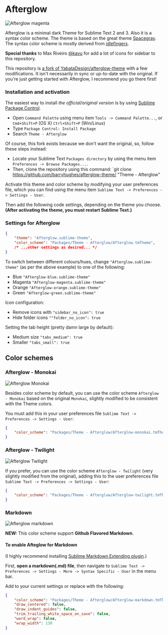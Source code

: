 # Afterglow

![Afterglow magenta](Screenshots/Afterglow-magenta.png)

Afterglow is a minimal dark Theme for Sublime Text 2 and 3. Also it is a syntax color scheme. The theme is based on the great theme [Spacegray](https://github.com/kkga/spacegray). The syntax color scheme is mostly derived from [idlefingers](http://idlefingers.co.uk/).

**Special thanks** to Max Riveiro [@kavu](https://github.com/kavu) for add a lot of icons for sidebar to this repository.

This repository is [a fork of YabataDesign/afterglow-theme](https://github.com/YabataDesign/afterglow-theme) with a few modifications. It isn't necessarily in sync or up-to-date with the original. If you're just getting started with Afterglow, I recommend you go there first!

### Installation and activation

The easiest way to install _the official/original version_ is by using [Sublime Package Control](https://sublime.wbond.net/).

* Open `Command Palette` using menu item `Tools -> Command Palette...`, or `Cmd+Shift+P` (OS X) `Ctrl+Shift+P` (Win/Linux)
* Type `Package Control: Install Package`
* Search `Theme - Afterglow`

Of course, this fork exists because we don't want the original, so, follow these steps instead:

* Locate your Sublime Text `Packages directory` by using the menu item `Preferences -> Browse Packages...`.
* Then, clone the repository using this command: `git clone https://github.com/barryhughes/afterglow-theme/ "Theme - Afterglow"

Activate this theme and color scheme by modifying your user preferences file, which you can find using the menu item `Sublime Text -> Preferences -> Settings - User`.

Then add the following code settings, depending on the theme you choose. **(After activating the theme, you must restart Sublime Text.)**

### Settings for Afterglow

```json
{
    "theme": "Afterglow.sublime-theme",
    "color_scheme": "Packages/Theme - Afterglow/Afterglow.tmTheme",
    /* ...other settings as desired... */
}
```

To switch between different colours/hues, change `"Afterglow.sublime-theme"` (as per the above example) to one of the following:

* Blue `"Afterglow-blue.sublime-theme"`
* Magenta `"Afterglow-magenta.sublime-theme"`
* Orange `"Afterglow-orange.sublime-theme"`
* Green `"Afterglow-green.sublime-theme"`

Icon configuration:

* Remove icons with `"sidebar_no_icon": true`
* Hide folder icons `""folder_no_icon": true`

Setting the tab height (pretty damn large by default):

* Medium size `"tabs_medium": true`
* Smaller `"tabs_small": true`

## Color schemes

### Afterglow - Monokai

![Afterglow Monokai](Screenshots/Afterglow-monokai.png)

Besides color scheme by default, you can use the color scheme `Afterglow - Monokai` based on the original `Monokai`, slightly modified to be consistent with the Theme colors.

You must add this in your user preferences file `Sublime Text -> Preferences -> Settings - User`:

```json
{
    "color_scheme": "Packages/Theme - Afterglow/Afterglow-monokai.tmTheme"
}
```


### Afterglow - Twilight

![Afterglow Twilight](Screenshots/Afterglow-twilight.png)

If you prefer, you can use the color scheme `Afterglow - Twilight` (very slightly modified from the original), adding this to the user preferences file `Sublime Text -> Preferences -> Settings - User`:

```json
{
    "color_scheme": "Packages/Theme - Afterglow/Afterglow-twilight.tmTheme"
}
```


### Markdown

![Afterglow markdown](Screenshots/Afterglow-markdown.png)

**NEW:** This color scheme support **Github Flavored Markdown**.

#### To enable Afteglow for Markdown

(I highly recommend installing [Sublime Markdown Extending plugin](https://github.com/jonschlinkert/sublime-markdown-extended).)

First, **open a markdown(.md) file**, then navigate to `Sublime Text -> Preferences -> Settings - More -> Syntax Specific - User` in the menu bar.

Add to your current settings or replace with the following:

```json
{
    "color_scheme": "Packages/Theme - Afterglow/Afterglow-markdown.tmTheme",
    "draw_centered": false,
    "draw_indent_guides": false,
    "trim_trailing_white_space_on_save": false,
    "word_wrap": false,
    "wrap_width": 130
}
```
